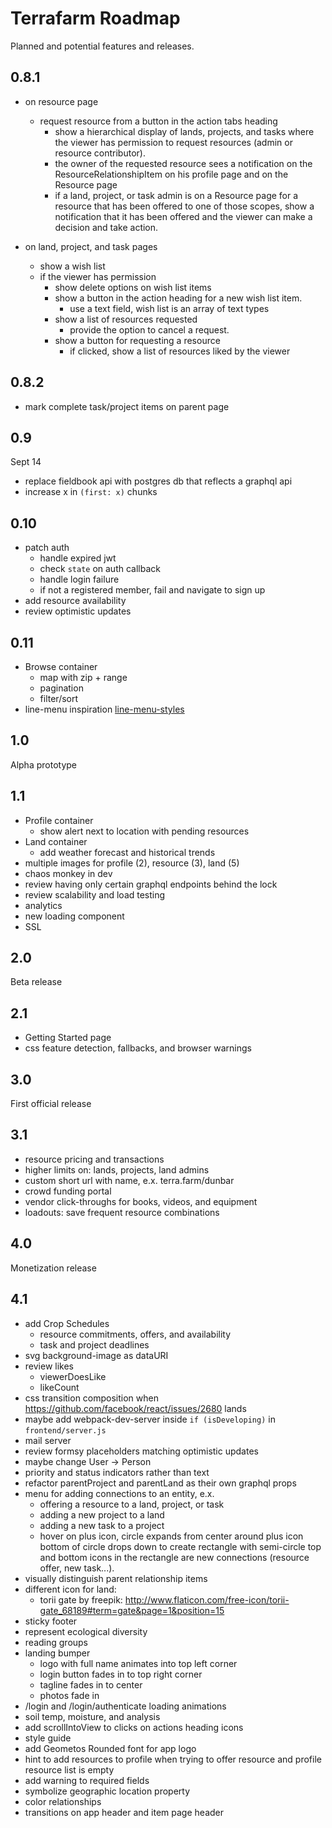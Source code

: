 # Terrafarm Roadmap

Planned and potential features and releases.

## 0.8.1

- on resource page
  - request resource from a button in the action tabs heading
    - show a hierarchical display of lands, projects, and tasks where the viewer
      has permission to request resources (admin or resource contributor).
    - the owner of the requested resource sees a notification on the
      ResourceRelationshipItem on his profile page and on the Resource page
    - if a land, project, or task admin is on a Resource page for a resource that
      has been offered to one of those scopes, show a notification that it has
      been offered and the viewer can make a decision and take action.

- on land, project, and task pages
  - show a wish list
  - if the viewer has permission
    - show delete options on wish list items
    - show a button in the action heading for a new wish list item.
      - use a text field, wish list is an array of text types
    - show a list of resources requested
      - provide the option to cancel a request.
    - show a button for requesting a resource
      - if clicked, show a list of resources liked by the viewer

## 0.8.2

- mark complete task/project items on parent page

## 0.9

Sept 14

- replace fieldbook api with postgres db that reflects a graphql api
- increase x in `(first: x)` chunks

## 0.10

- patch auth
  - handle expired jwt
  - check `state` on auth callback
  - handle login failure
  - if not a registered member, fail and navigate to sign up
- add resource availability
- review optimistic updates

## 0.11

- Browse container
  - map with zip + range
  - pagination
  - filter/sort
- line-menu inspiration [line-menu-styles](http://tympanus.net/Development/LineMenuStyles/#Valentine)

## 1.0

Alpha prototype

## 1.1

- Profile container
  - show alert next to location with pending resources
- Land container
  - add weather forecast and historical trends
- multiple images for profile (2), resource (3), land (5)
- chaos monkey in dev
- review having only certain graphql endpoints behind the lock
- review scalability and load testing
- analytics
- new loading component
- SSL

## 2.0

Beta release

## 2.1

- Getting Started page
- css feature detection, fallbacks, and browser warnings

## 3.0

First official release

## 3.1

- resource pricing and transactions
- higher limits on: lands, projects, land admins
- custom short url with name, e.x. terra.farm/dunbar
- crowd funding portal
- vendor click-throughs for books, videos, and equipment
- loadouts: save frequent resource combinations

## 4.0

Monetization release

## 4.1

- add Crop Schedules
  - resource commitments, offers, and availability
  - task and project deadlines
- svg background-image as dataURI
- review likes
  - viewerDoesLike
  - likeCount
- css transition composition when https://github.com/facebook/react/issues/2680 lands
- maybe add webpack-dev-server inside `if (isDeveloping)` in `frontend/server.js`
- mail server
- review formsy placeholders matching optimistic updates
- maybe change User -> Person
- priority and status indicators rather than text
- refactor parentProject and parentLand as their own graphql props
- menu for adding connections to an entity, e.x.
  - offering a resource to a land, project, or task
  - adding a new project to a land
  - adding a new task to a project
  - hover on plus icon, circle expands from center around plus icon
    bottom of circle drops down to create rectangle with semi-circle top and bottom
    icons in the rectangle are new connections (resource offer, new task...).
- visually distinguish parent relationship items
- different icon for land:
  - torii gate by freepik: http://www.flaticon.com/free-icon/torii-gate_68189#term=gate&page=1&position=15
- sticky footer
- represent ecological diversity
- reading groups
- landing bumper
  - logo with full name animates into top left corner
  - login button fades in to top right corner
  - tagline fades in to center
  - photos fade in
- /login and /login/authenticate loading animations
- soil temp, moisture, and analysis
- add scrollIntoView to clicks on actions heading icons
- style guide
- add Geometos Rounded font for app logo
- hint to add resources to profile when trying to offer resource and profile resource list is empty
- add warning to required fields
- symbolize geographic location property
- color relationships
- transitions on app header and item page header
